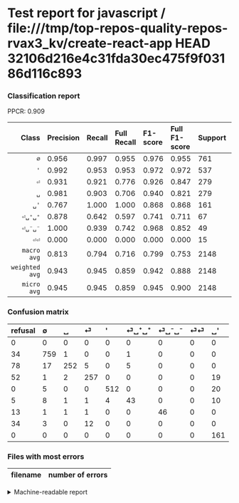 # Test report for javascript / file:///tmp/top-repos-quality-repos-rvax3_kv/create-react-app HEAD 32106d216e4c31fda30ec475f9f03186d116c893

### Classification report

PPCR: 0.909

| Class | Precision | Recall | Full Recall | F1-score | Full F1-score | Support | Full Support | PPCR |
|------:|:----------|:-------|:------------|:---------|:---------|:--------|:-------------|:-----|
| `∅` | 0.956| 0.997| 0.955| 0.976| 0.955| 761| 795| 0.957 |
| `'` | 0.992| 0.953| 0.953| 0.972| 0.972| 537| 537| 1.000 |
| `⏎` | 0.931| 0.921| 0.776| 0.926| 0.847| 279| 331| 0.843 |
| `␣` | 0.981| 0.903| 0.706| 0.940| 0.821| 279| 357| 0.782 |
| `␣'` | 0.767| 1.000| 1.000| 0.868| 0.868| 161| 161| 1.000 |
| `⏎␣⁺␣⁺` | 0.878| 0.642| 0.597| 0.741| 0.711| 67| 72| 0.931 |
| `⏎␣⁻␣⁻` | 1.000| 0.939| 0.742| 0.968| 0.852| 49| 62| 0.790 |
| `⏎⏎` | 0.000| 0.000| 0.000| 0.000| 0.000| 15| 49| 0.306 |
| `macro avg` | 0.813| 0.794| 0.716| 0.799| 0.753| 2148| 2364| 0.909 |
| `weighted avg` | 0.943| 0.945| 0.859| 0.942| 0.888| 2148| 2364| 0.909 |
| `micro avg` | 0.945| 0.945| 0.859| 0.945| 0.900| 2148| 2364| 0.909 |

### Confusion matrix

|refusal|  ∅| ␣| ⏎| '| ⏎␣⁺␣⁺| ⏎␣⁻␣⁻| ⏎⏎| ␣'| 
|:---|:---|:---|:---|:---|:---|:---|:---|:---|
|0 |0 |0 |0 |0 |0 |0 |0 |0 |
|34 |759 |1 |0 |0 |1 |0 |0 |0 |
|78 |17 |252 |5 |0 |5 |0 |0 |0 |
|52 |1 |2 |257 |0 |0 |0 |0 |19 |
|0 |5 |0 |0 |512 |0 |0 |0 |20 |
|5 |8 |1 |1 |4 |43 |0 |0 |10 |
|13 |1 |1 |1 |0 |0 |46 |0 |0 |
|34 |3 |0 |12 |0 |0 |0 |0 |0 |
|0 |0 |0 |0 |0 |0 |0 |0 |161 |

### Files with most errors

| filename | number of errors|
|:----:|:-----|

<details>
    <summary>Machine-readable report</summary>
```json
{
  "cl_report": {"\u0027": {"f1-score": 0.9724596391263058, "precision": 0.9922480620155039, "recall": 0.9534450651769087, "support": 537}, "macro avg": {"f1-score": 0.7991018689718453, "precision": 0.8130111639909869, "recall": 0.7944695323900224, "support": 2148}, "micro avg": {"f1-score": 0.9450651769087524, "precision": 0.9450651769087524, "recall": 0.9450651769087524, "support": 2148}, "weighted avg": {"f1-score": 0.9416651759368563, "precision": 0.9426846292594484, "recall": 0.9450651769087524, "support": 2148}, "\u2205": {"f1-score": 0.9762057877813505, "precision": 0.9559193954659949, "recall": 0.9973718791064389, "support": 761}, "\u23ce": {"f1-score": 0.9261261261261262, "precision": 0.9311594202898551, "recall": 0.921146953405018, "support": 279}, "\u23ce\u23ce": {"f1-score": 0.0, "precision": 0.0, "recall": 0.0, "support": 15}, "\u23ce\u2423\u207a\u2423\u207a": {"f1-score": 0.7413793103448276, "precision": 0.8775510204081632, "recall": 0.6417910447761194, "support": 67}, "\u23ce\u2423\u207b\u2423\u207b": {"f1-score": 0.968421052631579, "precision": 1.0, "recall": 0.9387755102040817, "support": 49}, "\u2423": {"f1-score": 0.9402985074626865, "precision": 0.980544747081712, "recall": 0.9032258064516129, "support": 279}, "\u2423\u0027": {"f1-score": 0.8679245283018869, "precision": 0.7666666666666667, "recall": 1.0, "support": 161}},
  "cl_report_full": {"\u0027": {"f1-score": 0.9724596391263058, "precision": 0.9922480620155039, "recall": 0.9534450651769087, "support": 537}, "macro avg": {"f1-score": 0.7532415019775845, "precision": 0.8130111639909869, "recall": 0.7162046438325713, "support": 2364}, "micro avg": {"f1-score": 0.899822695035461, "precision": 0.9450651769087524, "recall": 0.8587140439932318, "support": 2364}, "weighted avg": {"f1-score": 0.8877925988438191, "precision": 0.9304900077515337, "recall": 0.8587140439932318, "support": 2364}, "\u2205": {"f1-score": 0.9553178099433606, "precision": 0.9559193954659949, "recall": 0.9547169811320755, "support": 795}, "\u23ce": {"f1-score": 0.8467874794069192, "precision": 0.9311594202898551, "recall": 0.7764350453172205, "support": 331}, "\u23ce\u23ce": {"f1-score": 0.0, "precision": 0.0, "recall": 0.0, "support": 49}, "\u23ce\u2423\u207a\u2423\u207a": {"f1-score": 0.7107438016528925, "precision": 0.8775510204081632, "recall": 0.5972222222222222, "support": 72}, "\u23ce\u2423\u207b\u2423\u207b": {"f1-score": 0.8518518518518519, "precision": 1.0, "recall": 0.7419354838709677, "support": 62}, "\u2423": {"f1-score": 0.8208469055374593, "precision": 0.980544747081712, "recall": 0.7058823529411765, "support": 357}, "\u2423\u0027": {"f1-score": 0.8679245283018869, "precision": 0.7666666666666667, "recall": 1.0, "support": 161}},
  "ppcr": 0.9086294416243654
}
```
</details>
